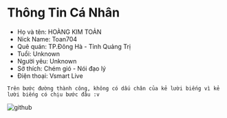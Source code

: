 # Thông Tin Cá Nhân
- Họ và tên: HOÀNG KIM TOẢN
- Nick Name: Toan704
- Quê quán: TP.Đông Hà - Tỉnh Quảng Trị
- Tuổi: Unknown
- Người yêu: Unknown
- Sở thích: Chém gió - Nói đạo lý
- Điện thoại: Vsmart Live
```
Trên bước đường thành công, không có dấu chân của kẻ lười biếng vì kẻ lười biếng có chịu bước đâu :v
```

![github](https://user-images.githubusercontent.com/67217560/88617589-397d4d00-d0c1-11ea-8540-64253c0e1649.png)
